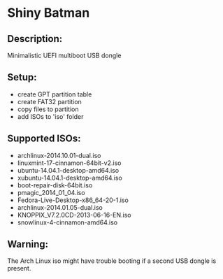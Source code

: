 Shiny Batman
==

Description:
--
Minimalistic UEFI multiboot USB dongle

Setup:
--
* create GPT partition table
* create FAT32 partition
* copy files to partition
* add ISOs to 'iso' folder

Supported ISOs:
--
* archlinux-2014.10.01-dual.iso
* linuxmint-17-cinnamon-64bit-v2.iso
* ubuntu-14.04.1-desktop-amd64.iso
* xubuntu-14.04.1-desktop-amd64.iso
* boot-repair-disk-64bit.iso
* pmagic_2014_01_04.iso
* Fedora-Live-Desktop-x86_64-20-1.iso
* archlinux-2014.01.05-dual.iso
* KNOPPIX_V7.2.0CD-2013-06-16-EN.iso
* snowlinux-4-cinnamon-amd64.iso

Warning:
--
The Arch Linux iso might have trouble booting if a second USB dongle is present.
